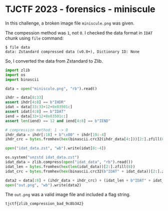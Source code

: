 # TJCTF 2023 - forensics - miniscule

In this challenge, a broken image file `miniscule.png` was given.


The compession method was `1`, not `0`.
I checked the data format in `IDAT` chunk using `file` command:
```
$ file data
data: Zstandard compressed data (v0.8+), Dictionary ID: None
```

So, I converted the data from Zstandard to Zlib.

```python
import zlib
import os
import binascii

data = open("miniscule.png", "rb").read()

ihdr = data[8:33]
assert ihdr[4:8] == b"IHDR"
idat = data[33:33+12+0x03501c]
assert idat[4:8] == b"IDAT"
iend = data[33+12+0x03501c:]
assert len(iend) == 12 and iend[4:8] == b"IEND"

# compression method: 1 -> 0
ihdr_data = ihdr[:18] + b"\x00" + ihdr[19:-4]
ihdr_crc = bytes.fromhex(hex(binascii.crc32(ihdr_data[4:]))[2:].zfill(8))

open("idat_data.zst", "wb").write(idat[8:-4])

os.system("unzstd idat_data.zst")
idat_data = zlib.compress(open("idat_data", "rb").read())
idat_len = bytes.fromhex(hex(len(idat_data))[2:].zfill(8))
idat_crc = bytes.fromhex(hex(binascii.crc32(b"IDAT" + idat_data))[2:].zfill(8))

data2 = data[:8] + (ihdr_data + ihdr_crc) + (idat_len + b"IDAT" + idat_data + idat_crc) + iend
open("out.png", "wb").write(data2)
```

The `out.png` was a valid image file and included a flag string.

```
tjctf{zlib_compression_bad_9c8b342}
```
